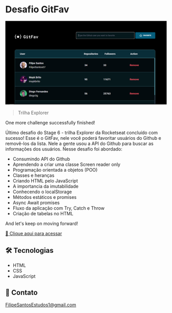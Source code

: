 # Desafio GitFav

![preview](./.github/preview.png)

> Trilha Explorer

One more challenge successfully finished! 

Último desafio do Stage 6 - trilha Explorer da Rocketseat concluído com sucesso! Esse é o GitFav, nele você poderá favoritar usuários do Github e removê-los da lista. Nele a gente usou a API do Github para buscar as informações dos usuários. Nesse desafio foi abordado:

- Consumindo API do Github
- Aprendendo a criar uma classe Screen reader only
- Programação orientada a objetos (POO)
- Classes e heranças
- Criando HTML pelo JavaScript
- A importancia da imutabilidade
- Conhecendo o localStorage
- Métodos estáticos e promises
- Async Await promises
- Fluxo da aplicação com Try, Catch e Throw
- Criação de tabelas no HTML

And let's keep on moving forward!

[🔗 Clique aqui para acessar](https://filipesantos07.github.io/Desafio-GitFav-Stage-6/)

## 🛠️ Tecnologias

- HTML
- CSS
- JavaScript

## 💛 Contato

FilipeSantosEstudos1@gmail.com
